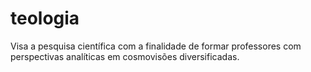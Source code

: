 # teologia
Visa a pesquisa científica com a finalidade de formar professores com perspectivas analíticas em cosmovisões diversificadas.
